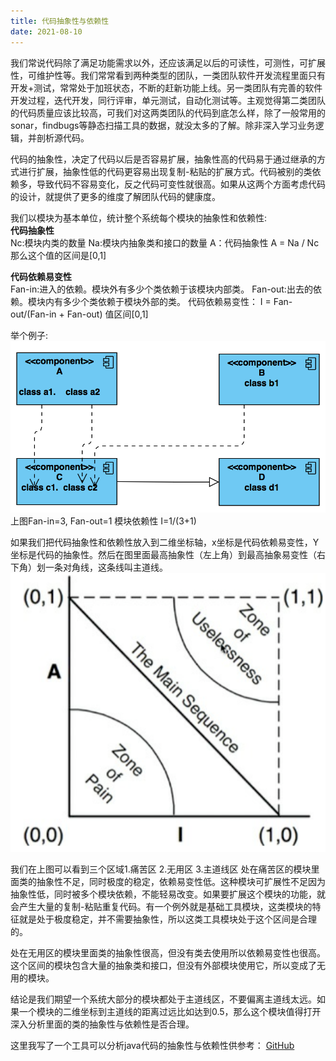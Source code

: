 ```yaml
---
title: 代码抽象性与依赖性
date: 2021-08-10
---
```


我们常说代码除了满足功能需求以外，还应该满足以后的可读性，可测性，可扩展性，可维护性等。我们常常看到两种类型的团队，一类团队软件开发流程里面只有开发+测试，常常处于加班状态，不断的赶新功能上线。另一类团队有完善的软件开发过程，迭代开发，同行评审，单元测试，自动化测试等。主观觉得第二类团队的代码质量应该比较高，可我们对这两类团队的代码到底怎么样，除了一般常用的sonar，findbugs等静态扫描工具的数据，就没太多的了解。除非深入学习业务逻辑，并剖析源代码。

代码的抽象性，决定了代码以后是否容易扩展，抽象性高的代码易于通过继承的方式进行扩展，抽象性低的代码更容易出现复制-粘贴的扩展方式。代码被别的类依赖多，导致代码不容易变化，反之代码可变性就很高。如果从这两个方面考虑代码的设计，就提供了更多的维度了解团队代码的健康度。

我们以模块为基本单位，统计整个系统每个模块的抽象性和依赖性:  
**代码抽象性**  
Nc:模块内类的数量
Na:模块内抽象类和接口的数量
A：代码抽象性 A = Na / Nc
那么这个值的区间是[0,1]
  
**代码依赖易变性**  
Fan-in:进入的依赖。模块外有多少个类依赖于该模块内部类。
Fan-out:出去的依赖。模块内有多少个类依赖于模块外部的类。
代码依赖易变性： I = Fan-out/(Fan-in + Fan-out)
值区间[0,1]

举个例子:
![](/images/2021-08-10-programming-dependency/class_instability.png)
上图Fan-in=3, Fan-out=1
模块依赖性 I=1/(3+1)

如果我们把代码抽象性和依赖性放入到二维坐标轴，x坐标是代码依赖易变性，Y坐标是代码的抽象性。然后在图里面最高抽象性（左上角）到最高抽象易变性（右下角）划一条对角线，这条线叫主道线。
![](/images/2021-08-10-programming-dependency/code_coordinate.png)

我们在上图可以看到三个区域1.痛苦区 2.无用区 3.主道线区
处在痛苦区的模块里面类的抽象性不足，同时极度的稳定，依赖易变性低。这种模块可扩展性不足因为抽象性低，同时被多个模块依赖，不能轻易改变。如果要扩展这个模块的功能，就会产生大量的复制-粘贴重复代码。有一个例外就是基础工具模块，这类模块的特征就是处于极度稳定，并不需要抽象性，所以这类工具模块处于这个区间是合理的。

处在无用区的模块里面类的抽象性很高，但没有类去使用所以依赖易变性也很高。这个区间的模块包含大量的抽象类和接口，但没有外部模块使用它，所以变成了无用的模块。

结论是我们期望一个系统大部分的模块都处于主道线区，不要偏离主道线太远。如果一个模块的二维坐标到主道线的距离过远比如达到0.5，那么这个模块值得打开深入分析里面的类的抽象性与依赖性是否合理。

这里我写了一个工具可以分析java代码的抽象性与依赖性供参考：
[GitHub](https://github.com/kmnemon/codeAnalysis.git)

